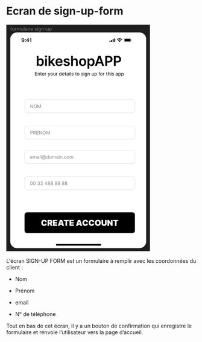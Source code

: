 # Ecran de sign-up-form #
<img src="./images/sign-up-form.png" alt="Alt text" style="height:600px;">


L'écran SIGN-UP FORM est un formulaire à remplir avec les coordonnées du client : 

- Nom 

- Prénom 

- email 

- N° de téléphone 

Tout en bas de cet écran, il y a un bouton de confirmation qui enregistre le formulaire et renvoie l’utilisateur vers la page d’accueil.  